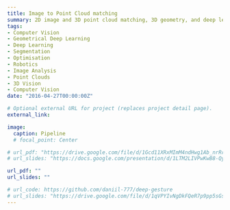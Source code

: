 ```yaml
---
title: Image to Point Cloud matching
summary: 2D image and 3D point cloud matching, 3D geometry, and deep learning
tags:
- Computer Vision
- Geometrical Deep Learning
- Deep Learning
- Segmentation
- Optimisation
- Robotics
- Image Analysis
- Point Clouds
- 3D Vision
- Computer Vision
date: "2016-04-27T00:00:00Z"

# Optional external URL for project (replaces project detail page).
external_link: 

image:
  caption: Pipeline
  # focal_point: Center

# url_pdf: "https://drive.google.com/file/d/1Gcd11XRxMImM4ndHwg1Ab_nrRrB2ibcn/view"
# url_slides: "https://docs.google.com/presentation/d/1LTM2LIVPwKwB8-QyUFUcUJEmf9VPbudI/edit?rtpof=true&sd=true"

url_pdf: ""
url_slides: ""

# url_code: https://github.com/daniil-777/deep-gesture
# url_slides: "https://drive.google.com/file/d/1qVPYIvNgDkFQeR7p9pp5sGsppMGXf_iY/view?usp=sharing"
---
```

